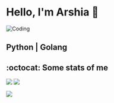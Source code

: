 # Hello, I'm Arshia 👋


![Coding](https://media.giphy.com/media/ZVik7pBtu9dNS/giphy.gif)



## Python | Golang

## :octocat: Some stats of me


![](https://github-profile-summary-cards.vercel.app/api/cards/repos-per-language?username=arshia-rgh&theme=github)
![](https://github-profile-summary-cards.vercel.app/api/cards/most-commit-language?username=arshia-rgh&theme=github)

![](https://github-readme-stats.vercel.app/api/top-langs/?username=arshia-rgh&theme=github)


